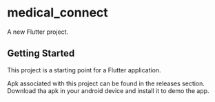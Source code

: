 # medical_connect

A new Flutter project.

## Getting Started

This project is a starting point for a Flutter application.

Apk associated with this project can be found in the releases section.
Download tha apk in your android device and install it to demo the app.
